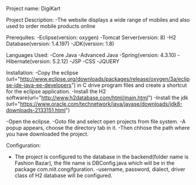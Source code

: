 Project name:
DigiKart

Project Description:
-The website displays a wide range of mobiles and also used to order mobile products online

Prerequites:
-Eclipse(version: oxygen)
-Tomcat Server(version: 8)
-H2 Database(version: 1.4.197)
-JDK(version: 1.8)

Languages Used:
-Core Java
-Advanced Java
-Spring(version: 4.3.10)
-Hibernate(version: 5.2.12)
-JSP
-CSS
-JQUERY

Installation:
-Copy the eclipse (url="http://www.eclipse.org/downloads/packages/release/oxygen/3a/eclipse-ide-java-ee-developers") in C drive program files and create a shortcut for the eclipse application.
-Install the H2 software(url="http://www.h2database.com/html/main.html")
-Install the jdk (url="https://www.oracle.com/technetwork/java/javase/downloads/jdk8-downloads-2133151.html")

-Open the eclipse. 
-Goto file and select open projects from file system.
-A popup appears, choose the directory tab in it.
-Then chhose the path where you have downloaded the project.

Configuration:
- The project is configured to the database in the backend(folder name is Fashion Bazar), the file name is DBConfig.java which will be in the package com.niit.congifguration.
-username, password, dialect, driver class of H2 database will be configured.



